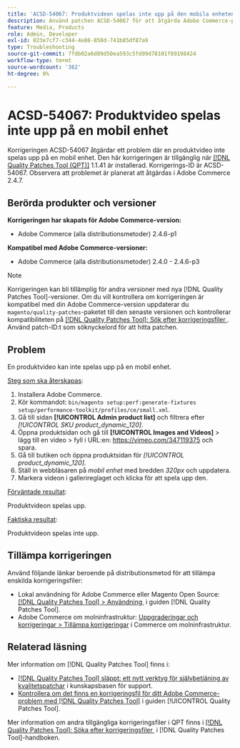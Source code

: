 ```yaml
---
title: 'ACSD-54067: Produktvideon spelas inte upp på den mobila enheten'
description: Använd patchen ACSD-54067 för att åtgärda Adobe Commerce-problemet där en produktvideo inte spelas upp på en mobil enhet.
feature: Media, Products
role: Admin, Developer
exl-id: 023e7cf7-c344-4e86-850d-741b85df87a9
type: Troubleshooting
source-git-commit: 7fdb02a6d89d50ea593c5fd99d78101f89198424
workflow-type: tm+mt
source-wordcount: '362'
ht-degree: 0%

---
```


# ACSD-54067: Produktvideo spelas inte upp på en mobil enhet

Korrigeringen ACSD-54067 åtgärdar ett problem där en produktvideo inte spelas upp på en mobil enhet. Den här korrigeringen är tillgänglig när [[!DNL Quality Patches Tool (QPT)]](https://experienceleague.adobe.com/sv/docs/commerce-operations/tools/quality-patches-tool/quality-patches-tool-to-self-serve-quality-patches) 1.1.41 är installerad. Korrigerings-ID är ACSD-54067. Observera att problemet är planerat att åtgärdas i Adobe Commerce 2.4.7.

## Berörda produkter och versioner

**Korrigeringen har skapats för Adobe Commerce-version:**

* Adobe Commerce (alla distributionsmetoder) 2.4.6-p1

**Kompatibel med Adobe Commerce-versioner:**

* Adobe Commerce (alla distributionsmetoder) 2.4.0 - 2.4.6-p3

>[!NOTE]
>
>Korrigeringen kan bli tillämplig för andra versioner med nya [!DNL Quality Patches Tool]-versioner. Om du vill kontrollera om korrigeringen är kompatibel med din Adobe Commerce-version uppdaterar du `magento/quality-patches`-paketet till den senaste versionen och kontrollerar kompatibiliteten på [[!DNL Quality Patches Tool]: Sök efter korrigeringsfiler &#x200B;](https://experienceleague.adobe.com/tools/commerce-quality-patches/index.html?lang=sv-SE). Använd patch-ID:t som söknyckelord för att hitta patchen.

## Problem

En produktvideo kan inte spelas upp på en mobil enhet.

<u>Steg som ska återskapas</u>:

1. Installera Adobe Commerce.
1. Kör kommandot:
   `bin/magento setup:perf:generate-fixtures setup/performance-toolkit/profiles/ce/small.xml`.
1. Gå till sidan **[!UICONTROL Admin product list]** och filtrera efter *[!UICONTROL SKU product_dynamic_120]*.
1. Öppna produktsidan och gå till **[!UICONTROL Images and Videos]** > lägg till en video > fyll i URL:en: https://vimeo.com/347119375 och spara.
1. Gå till butiken och öppna produktsidan för *[!UICONTROL product_dynamic_120]*.
1. Ställ in webbläsaren på *mobil enhet* med bredden *320px* och uppdatera.
1. Markera videon i gallerireglaget och klicka för att spela upp den.

<u>Förväntade resultat</u>:

Produktvideon spelas upp.

<u>Faktiska resultat</u>:

Produktvideon spelas inte upp.

## Tillämpa korrigeringen

Använd följande länkar beroende på distributionsmetod för att tillämpa enskilda korrigeringsfiler:

* Lokal användning för Adobe Commerce eller Magento Open Source: [[!DNL Quality Patches Tool] > Användning &#x200B;](/help/tools/quality-patches-tool/usage.md) i guiden [!DNL Quality Patches Tool].
* Adobe Commerce om molninfrastruktur: [Uppgraderingar och korrigeringar > Tillämpa korrigeringar](https://experienceleague.adobe.com/docs/commerce-cloud-service/user-guide/develop/upgrade/apply-patches.html?lang=sv-SE) i Commerce om molninfrastruktur.

## Relaterad läsning

Mer information om [!DNL Quality Patches Tool] finns i:

* [[!DNL Quality Patches Tool] släppt: ett nytt verktyg för självbetjäning av kvalitetspatchar](https://experienceleague.adobe.com/sv/docs/commerce-operations/tools/quality-patches-tool/quality-patches-tool-to-self-serve-quality-patches) i kunskapsbasen för support.
* [Kontrollera om det finns en korrigeringsfil för ditt Adobe Commerce-problem med  [!DNL Quality Patches Tool]](/help/tools/quality-patches-tool/patches-available-in-qpt/check-patch-for-magento-issue-with-magento-quality-patches.md) i guiden [!UICONTROL Quality Patches Tool].


Mer information om andra tillgängliga korrigeringsfiler i QPT finns i [[!DNL Quality Patches Tool]: Söka efter korrigeringsfiler &#x200B;](https://experienceleague.adobe.com/tools/commerce-quality-patches/index.html?lang=sv-SE) i [!DNL Quality Patches Tool]-handboken.
